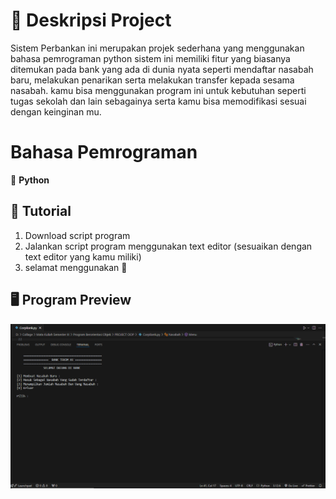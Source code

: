 # 🧠   Deskripsi Project 
Sistem Perbankan ini merupakan projek sederhana yang menggunakan bahasa pemrograman python sistem ini memiliki fitur yang biasanya ditemukan pada bank yang ada di dunia nyata seperti mendaftar nasabah baru, melakukan penarikan serta melakukan transfer kepada sesama nasabah. kamu bisa menggunakan program ini untuk kebutuhan seperti tugas sekolah dan lain sebagainya serta kamu bisa memodifikasi sesuai dengan keinginan mu.

# Bahasa Pemrograman 
🐍 **Python**    

## 🚀 Tutorial 

1. Download script program
2. Jalankan script program menggunakan text editor (sesuaikan dengan text editor yang kamu miliki) 
3. selamat menggunakan 🙌

## 🖥️ Program Preview  
![Tampilan Utama](assets/tampilan_awal.PNG)
